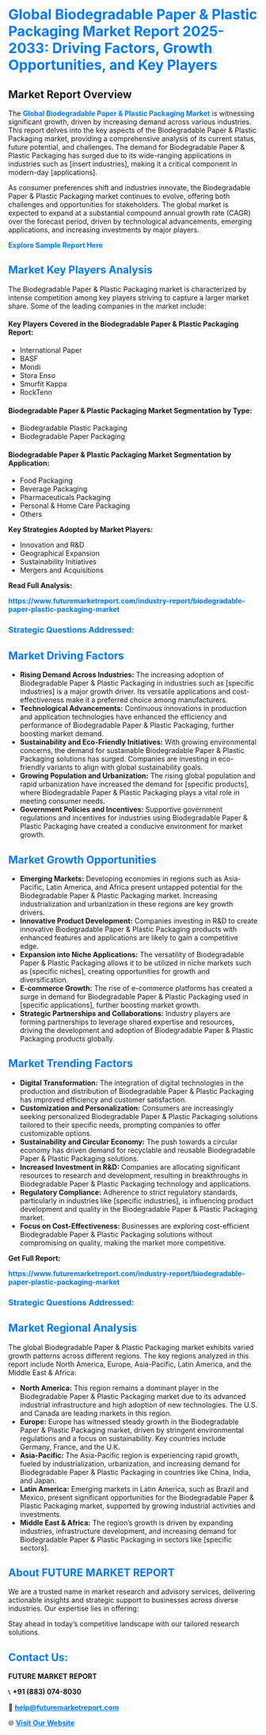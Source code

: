 <h1 style="color: #007BFF;">Global Biodegradable Paper & Plastic Packaging Market Report 2025-2033: Driving Factors, Growth Opportunities, and Key Players</h1>

<section id="overview">
<h2>Market Report Overview</h2>
<p>The <a href="https://www.futuremarketreport.com/industry-report/biodegradable-paper-plastic-packaging-market" style="color: #007BFF; text-decoration: none;"><strong>Global Biodegradable Paper & Plastic Packaging Market</strong></a> is witnessing significant growth, driven by increasing demand across various industries. This report delves into the key aspects of the Biodegradable Paper & Plastic Packaging market, providing a comprehensive analysis of its current status, future potential, and challenges. The demand for Biodegradable Paper & Plastic Packaging has surged due to its wide-ranging applications in industries such as [insert industries], making it a critical component in modern-day [applications].</p>
<p>As consumer preferences shift and industries innovate, the Biodegradable Paper & Plastic Packaging market continues to evolve, offering both challenges and opportunities for stakeholders. The global market is expected to expand at a substantial compound annual growth rate (CAGR) over the forecast period, driven by technological advancements, emerging applications, and increasing investments by major players.</p>
</section>

<section id="overview">
<p><a href="https://www.futuremarketreport.com/request-sample/reportId=57466" style="color: #007BFF; text-decoration: none;"><strong>Explore Sample Report Here</strong></a></p>
</section>

<section id="key-players">
<h2 style="color: #007BFF;">Market Key Players Analysis</h2>
<p>The Biodegradable Paper & Plastic Packaging market is characterized by intense competition among key players striving to capture a larger market share. Some of the leading companies in the market include:</p>
<h4>Key Players Covered in the Biodegradable Paper & Plastic Packaging Report:</h4>
<ul><li>International Paper</li><li>BASF</li><li>Mondi</li><li>Stora Enso</li><li>Smurfit Kappa</li><li>RockTenn</li></ul>
<h4>Biodegradable Paper & Plastic Packaging Market Segmentation by Type:</h4>
<ul><li>Biodegradable Plastic Packaging</li><li>Biodegradable Paper Packaging</li></ul>

<h4>Biodegradable Paper & Plastic Packaging Market Segmentation by Application:</h4>
<ul><li>Food Packaging</li><li>Beverage Packaging</li><li>Pharmaceuticals Packaging</li><li>Personal &amp; Home Care Packaging</li><li>Others</li></ul>
<p><strong>Key Strategies Adopted by Market Players:</strong></p>
<ul>
<li>Innovation and R&D</li>
<li>Geographical Expansion</li>
<li>Sustainability Initiatives</li>
<li>Mergers and Acquisitions</li>
</ul>
</section>

<section>
<p><strong>Read Full Analysis: </strong></p><a href="https://www.futuremarketreport.com/industry-report/biodegradable-paper-plastic-packaging-market" style="color: #007BFF; text-decoration: none;"><strong>https://www.futuremarketreport.com/industry-report/biodegradable-paper-plastic-packaging-market</strong></a>
<h3 style="color: #007BFF;">Strategic Questions Addressed:</h3>
</section>

<section id="driving-factors">
<h2 style="color: #007BFF;">Market Driving Factors</h2>
<ul>
<li><strong>Rising Demand Across Industries:</strong> The increasing adoption of Biodegradable Paper & Plastic Packaging in industries such as [specific industries] is a major growth driver. Its versatile applications and cost-effectiveness make it a preferred choice among manufacturers.</li>
<li><strong>Technological Advancements:</strong> Continuous innovations in production and application technologies have enhanced the efficiency and performance of Biodegradable Paper & Plastic Packaging, further boosting market demand.</li>
<li><strong>Sustainability and Eco-Friendly Initiatives:</strong> With growing environmental concerns, the demand for sustainable Biodegradable Paper & Plastic Packaging solutions has surged. Companies are investing in eco-friendly variants to align with global sustainability goals.</li>
<li><strong>Growing Population and Urbanization:</strong> The rising global population and rapid urbanization have increased the demand for [specific products], where Biodegradable Paper & Plastic Packaging plays a vital role in meeting consumer needs.</li>
<li><strong>Government Policies and Incentives:</strong> Supportive government regulations and incentives for industries using Biodegradable Paper & Plastic Packaging have created a conducive environment for market growth.</li>
</ul>
</section>

<section id="growth-opportunities">
<h2 style="color: #007BFF;">Market Growth Opportunities</h2>
<ul>
<li><strong>Emerging Markets:</strong> Developing economies in regions such as Asia-Pacific, Latin America, and Africa present untapped potential for the Biodegradable Paper & Plastic Packaging market. Increasing industrialization and urbanization in these regions are key growth drivers.</li>
<li><strong>Innovative Product Development:</strong> Companies investing in R&D to create innovative Biodegradable Paper & Plastic Packaging products with enhanced features and applications are likely to gain a competitive edge.</li>
<li><strong>Expansion into Niche Applications:</strong> The versatility of Biodegradable Paper & Plastic Packaging allows it to be utilized in niche markets such as [specific niches], creating opportunities for growth and diversification.</li>
<li><strong>E-commerce Growth:</strong> The rise of e-commerce platforms has created a surge in demand for Biodegradable Paper & Plastic Packaging used in [specific applications], further boosting market growth.</li>
<li><strong>Strategic Partnerships and Collaborations:</strong> Industry players are forming partnerships to leverage shared expertise and resources, driving the development and adoption of Biodegradable Paper & Plastic Packaging products globally.</li>
</ul>
</section>

<section id="trending-factors">
<h2 style="color: #007BFF;">Market Trending Factors</h2>
<ul>
<li><strong>Digital Transformation:</strong> The integration of digital technologies in the production and distribution of Biodegradable Paper & Plastic Packaging has improved efficiency and customer satisfaction.</li>
<li><strong>Customization and Personalization:</strong> Consumers are increasingly seeking personalized Biodegradable Paper & Plastic Packaging solutions tailored to their specific needs, prompting companies to offer customizable options.</li>
<li><strong>Sustainability and Circular Economy:</strong> The push towards a circular economy has driven demand for recyclable and reusable Biodegradable Paper & Plastic Packaging solutions.</li>
<li><strong>Increased Investment in R&D:</strong> Companies are allocating significant resources to research and development, resulting in breakthroughs in Biodegradable Paper & Plastic Packaging technology and applications.</li>
<li><strong>Regulatory Compliance:</strong> Adherence to strict regulatory standards, particularly in industries like [specific industries], is influencing product development and quality in the Biodegradable Paper & Plastic Packaging market.</li>
<li><strong>Focus on Cost-Effectiveness:</strong> Businesses are exploring cost-efficient Biodegradable Paper & Plastic Packaging solutions without compromising on quality, making the market more competitive.</li>
</ul>
</section>

<section>
<p><strong>Get Full Report: </strong></p><a href="https://www.futuremarketreport.com/industry-report/biodegradable-paper-plastic-packaging-market" style="color: #007BFF; text-decoration: none;"><strong>https://www.futuremarketreport.com/industry-report/biodegradable-paper-plastic-packaging-market</strong></a>
<h3 style="color: #007BFF;">Strategic Questions Addressed:</h3>
</section>


<section id="regional-analysis">
<h2 style="color: #007BFF;">Market Regional Analysis</h2>
<p>The global Biodegradable Paper & Plastic Packaging market exhibits varied growth patterns across different regions. The key regions analyzed in this report include North America, Europe, Asia-Pacific, Latin America, and the Middle East & Africa:</p>
<ul>
<li><strong>North America:</strong> This region remains a dominant player in the Biodegradable Paper & Plastic Packaging market due to its advanced industrial infrastructure and high adoption of new technologies. The U.S. and Canada are leading markets in this region.</li>
<li><strong>Europe:</strong> Europe has witnessed steady growth in the Biodegradable Paper & Plastic Packaging market, driven by stringent environmental regulations and a focus on sustainability. Key countries include Germany, France, and the U.K.</li>
<li><strong>Asia-Pacific:</strong> The Asia-Pacific region is experiencing rapid growth, fueled by industrialization, urbanization, and increasing demand for Biodegradable Paper & Plastic Packaging in countries like China, India, and Japan.</li>
<li><strong>Latin America:</strong> Emerging markets in Latin America, such as Brazil and Mexico, present significant opportunities for the Biodegradable Paper & Plastic Packaging market, supported by growing industrial activities and investments.</li>
<li><strong>Middle East & Africa:</strong> The region’s growth is driven by expanding industries, infrastructure development, and increasing demand for Biodegradable Paper & Plastic Packaging in sectors like [specific sectors].</li>
</ul>
</section>

<footer>
<h2 style="color: #007BFF;">About FUTURE MARKET REPORT</h2>
<p>We are a trusted name in market research and advisory services, delivering actionable insights and strategic support to businesses across diverse industries. Our expertise lies in offering:</p>

<p>Stay ahead in today’s competitive landscape with our tailored research solutions.</p>

<h2 style="color: #007BFF;">Contact Us:</h2>
<p><strong>FUTURE MARKET REPORT</strong></p>
<p>📞 <strong>+91 (883) 074-8030</strong></p>
<p>📧 <strong><a href="mailto:help@futuremarketreport.com" style="color: #007BFF;">help@futuremarketreport.com</a></strong></p>
<p>🌐 <strong><a href="https://www.futuremarketreport.com/" style="color: #007BFF;">Visit Our Website</a></strong></p>
</footer>